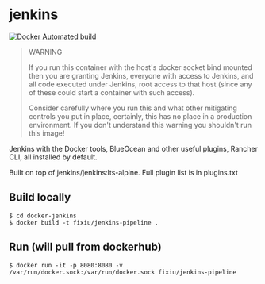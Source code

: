 # jenkins

[![Docker Automated build](https://img.shields.io/docker/build/fixiu/jenkins-pipeline.svg)](https://hub.docker.com/r/fixiu/jenkins-pipeline/builds/)

> WARNING
>
> If you run this container with the host's docker socket bind mounted then you are granting Jenkins, everyone with access to Jenkins, and all code executed under Jenkins, root access to that host (since any of these could start a container with such access).
>
> Consider carefully where you run this and what other mitigating controls you put in place, certainly, this has no place in a production environment. If you don't understand this warning you shouldn't run this image!

Jenkins with the Docker tools, BlueOcean and other useful plugins, Rancher CLI, all installed by default.

Built on top of jenkins/jenkins:lts-alpine. Full plugin list is in plugins.txt

## Build locally

```
$ cd docker-jenkins
$ docker build -t fixiu/jenkins-pipeline .
```

## Run (will pull from dockerhub)

```
$ docker run -it -p 8080:8080 -v /var/run/docker.sock:/var/run/docker.sock fixiu/jenkins-pipeline
```
